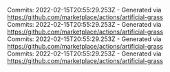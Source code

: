 Commits: 2022-02-15T20:55:29.253Z - Generated via https://github.com/marketplace/actions/artificial-grass
<br>
Commits: 2022-02-15T20:55:29.253Z - Generated via https://github.com/marketplace/actions/artificial-grass
<br>
Commits: 2022-02-15T20:55:29.253Z - Generated via https://github.com/marketplace/actions/artificial-grass
<br>
Commits: 2022-02-15T20:55:29.253Z - Generated via https://github.com/marketplace/actions/artificial-grass
<br>
